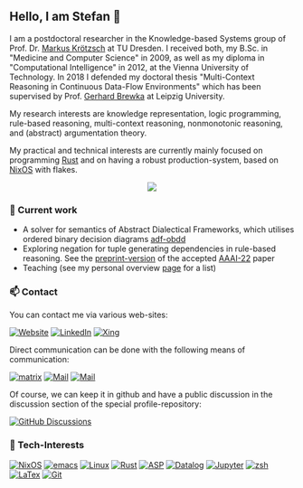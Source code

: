 ## Hello, I am Stefan 👋

I am a postdoctoral researcher in the Knowledge-based Systems group of Prof. Dr. [Markus Krötzsch](https://iccl.inf.tu-dresden.de/web/Markus_Kr%C3%B6tzsch) at TU Dresden. I received both, my B.Sc. in "Medicine and Computer Science" in 2009, as well as my diploma in "Computational Intelligence" in 2012, at the Vienna University of Technology. In 2018 I defended my doctoral thesis "Multi-Context Reasoning in Continuous Data-Flow Environments" which has been supervised by Prof. [Gerhard Brewka](http://www.informatik.uni-leipzig.de/~brewka/) at Leipzig University.

My research interests are knowledge representation, logic programming, rule-based reasoning, multi-context reasoning, nonmonotonic reasoning, and (abstract) argumentation theory.

My practical and technical interests are currently mainly focused on programming [Rust](https://rust-lang.org) and on having a robust production-system, based on [NixOS](https://nixos.org) with flakes.

<p align="center">
  <img src="https://github-readme-stats.vercel.app/api?username=ellmau&count_private=true">
</p>

### 🚀 Current work
- A solver for semantics of Abstract Dialectical Frameworks, which utilises ordered binary decision diagrams [adf-obdd](https://stefan.ellmauthaler.net/adf-obdd)
- Exploring negation for tuple generating dependencies in rule-based reasoning. See the [preprint-version](https://arxiv.org/abs/2112.07376) of the accepted [AAAI-22](https://aaai.org/Conferences/AAAI-22/) paper 
- Teaching (see my personal overview [page](https://stefan.ellmauthaler.net/teaching/) for a list)

### 📫 Contact
You can contact me via various web-sites: 

[![Website](https://img.shields.io/badge/website-55b079?style=for-the-badge&logo=https&logoColor=white)](https://stefan.ellmauthaler.net)
[![LinkedIn](https://img.shields.io/badge/LinkedIn-0077B5?style=for-the-badge&logo=linkedin&logoColor=white)](https://www.linkedin.com/in/stefan-ellmauthaler)
[![Xing](https://img.shields.io/badge/Xing-126567?style=for-the-badge&logo=xing&logoColor=white)](https://www.xing.com/profile/Stefan_Ellmauthaler3)

Direct communication can be done with the following means of communication: 

[![matrix](https://img.shields.io/badge/matrix-@stel830c:tu--dresden.de-000000?style=for-the-badge&logo=Matrix&logoColor=white)](https://matrix.to/#/@stel830c:tu-dresden.de)
[![Mail](https://img.shields.io/badge/Mail-stefan.ellmauthaler@tu--dresden.de-562f7e?style=for-the-badge&logo=gmail&logoColor=white)](mailto:stefan.ellmauthaler@tu-dresden.de)
[![Mail](https://img.shields.io/badge/Gmail-stefan.ellmauthaler@gmail.com-D14836?style=for-the-badge&logo=gmail&logoColor=white)](mailto:stefan.ellmauthaler@gmail.com)

Of course, we can keep it in github and have a public discussion in the discussion section of the special profile-repository: 

[![GitHub Discussions](https://img.shields.io/github/discussions/ellmau/ellmau?style=for-the-badge)](https://github.com/ellmau/ellmau/discussions)

### 🔭 Tech-Interests
[![NixOS](https://img.shields.io/badge/NixOs-00308f?style=for-the-badge&logo=NixOS&logoColor=white)](https://nixos.org)
[![emacs](https://img.shields.io/badge/Emacs-%237F5AB6.svg?&style=for-the-badge&logo=gnu-emacs&logoColor=white)](https://www.gnu.org/software/emacs/)
[![Linux](https://img.shields.io/badge/Linux-FCC624?style=for-the-badge&logo=linux&logoColor=black)](https://linux.org)
[![Rust](https://img.shields.io/badge/Rust-000000?style=for-the-badge&logo=rust&logoColor=white)](https://rust-lang.org)
[![ASP](https://img.shields.io/badge/ASP-clingo-D14836?style=for-the-badge&logo=https&logoColor=white)](https://https://www.mat.unical.it/aspcomp2013/files/ASP-CORE-2.03c.pdf)
[![Datalog](https://img.shields.io/badge/Datalog-69487c?style=for-the-badge&logo=https&logoColor=white)](https://https://www.mat.unical.it/aspcomp2013/files/ASP-CORE-2.03c.pdf)
[![Jupyter](https://img.shields.io/badge/Jupyter-F37626.svg?&style=for-the-badge&logo=Jupyter&logoColor=white)](https://jupyter.org)
[![zsh](https://img.shields.io/badge/Shell_Script-zsh-121011?style=for-the-badge&logo=gnu-bash&logoColor=white)](https://www.zsh.org)
[![LaTex](https://img.shields.io/badge/LaTeX-47A141?style=for-the-badge&logo=LaTeX&logoColor=white)](https://www.latex-project.org)
[![Git](https://img.shields.io/badge/GIT-E44C30?style=for-the-badge&logo=git&logoColor=white)](https://git-scm.com)



<!--
**ellmau/ellmau** is a ✨ _special_ ✨ repository because its `README.md` (this file) appears on your GitHub profile.

Here are some ideas to get you started:

- 🔭 I’m currently working on ...
- 🌱 I’m currently learning ...
- 👯 I’m looking to collaborate on ...
- 🤔 I’m looking for help with ...
- 💬 Ask me about ...
- 📫 How to reach me: ...
- 😄 Pronouns: ...
- ⚡ Fun fact: ...
-->
